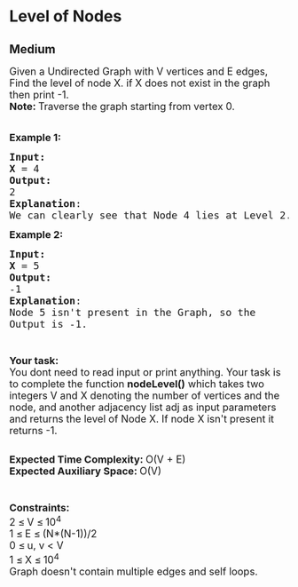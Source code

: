 # Level of Nodes
## Medium
<div class="problems_problem_content__Xm_eO"><p><span style="font-size: 18px;">Given a Undirected Graph with V vertices and E edges, </span><span style="font-size: 18px;">Find the level of node X. if X does not exist in the graph then print -1.<br><strong>Note:&nbsp;</strong>Traverse the graph starting from vertex 0.<br>&nbsp; </span></p>
<p><span style="font-size: 18px;"><strong>Example 1:</strong></span></p>
<pre><span style="font-size: 18px;"><strong>Input:</strong></span>
<img src="https://media.geeksforgeeks.org/img-practice/PROD/addEditProblem/701248/Web/Other/afb73eb4-8c50-4e77-b161-e3fd4d35939c_1685086954.png" alt="">
<span style="font-size: 18px;"><strong>X</strong> = 4</span>
<span style="font-size: 18px;"><strong>Output:</strong>
2
<strong>Explanation</strong>:
</span><img src="https://media.geeksforgeeks.org/img-practice/PROD/addEditProblem/701248/Web/Other/ef6cced7-96f1-46e4-bf8b-4fc091c04ee7_1685086954.png" alt="">
<span style="font-size: 18px;">We can clearly see that Node 4 lies at Level 2.</span>
</pre>
<p><span style="font-size: 18px;"><strong>Example 2:</strong></span></p>
<pre><span style="font-size: 18px;"><strong>Input:</strong></span>
<img src="https://media.geeksforgeeks.org/img-practice/PROD/addEditProblem/701248/Web/Other/79ea2467-b795-4328-a0aa-d2679f671e55_1685086954.png" alt="">
<span style="font-size: 18px;"><strong>X</strong> = 5</span>
<span style="font-size: 18px;"><strong>Output:</strong>
-1
<strong>Explanation</strong>:
Node 5 isn't present in the Graph, so the
Output is -1.</span>
</pre>
<p>&nbsp;</p>
<p><span style="font-size: 18px;"><strong>Your task:</strong></span><br><span style="font-size: 18px;">You dont need to read input or print anything. Your task is to complete the function <strong>nodeLevel()</strong>&nbsp;which takes two integers V and X denoting the number of vertices and the node, and another adjacency list adj as input parameters and returns the level of Node X. If node X isn't present it returns -1.</span></p>
<p><br><span style="font-size: 18px;"><strong>Expected Time Complexity:&nbsp;</strong>O(V + E)<br><strong>Expected Auxiliary Space:&nbsp;</strong>O(V)</span></p>
<p>&nbsp;</p>
<p><span style="font-size: 18px;"><strong>Constraints:</strong><br>2 </span> <span style="font-size: 18px;">≤</span> <span style="font-size: 18px;"> V </span> <span style="font-size: 18px;">≤</span> <span style="font-size: 18px;"> 10<sup>4</sup><br>1 </span> <span style="font-size: 18px;">≤</span> <span style="font-size: 18px;"> E </span> <span style="font-size: 18px;">≤</span> <span style="font-size: 18px;"> (N*(N-1))/2<br>0 </span> <span style="font-size: 18px;">≤</span> <span style="font-size: 18px;">u, v &lt; V</span><br><span style="font-size: 18px;">1 </span> <span style="font-size: 18px;">≤</span> <span style="font-size: 18px;"> X </span> <span style="font-size: 18px;">≤</span> <span style="font-size: 18px;"> 10<sup>4</sup><br>Graph doesn't contain multiple edges and self loops.</span></p></div>